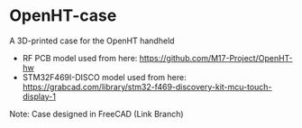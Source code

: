 # OpenHT-case
A 3D-printed case for the OpenHT handheld

* RF PCB model used from here: https://github.com/M17-Project/OpenHT-hw
* STM32F469I-DISCO model used from here: https://grabcad.com/library/stm32-f469-discovery-kit-mcu-touch-display-1

Note: Case designed in FreeCAD (Link Branch)
